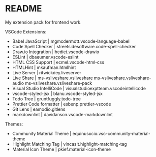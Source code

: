 # README

My extension pack for frontend work.

VSCode Extensions:

- Babel JavaScript | mgmcdermott.vscode-language-babel
- Code Spell Checker | streetsidesoftware.code-spell-checker
- Draw.io Integration | hediet.vscode-drawio
- ESLint | dbaeumer.vscode-eslint
- HTML CSS Support | ecmel.vscode-html-css
- HTMLHint | mkaufman.htmlhint
- Live Server | ritwickdey.liveserver
- Live Share | ms-vsliveshare.vsliveshare ms-vsliveshare.vsliveshare-audio ms-vsliveshare.vsliveshare-pack
- Visual Studio IntelliCode | visualstudioexptteam.vscodeintellicode
- vscode-styled-jsx | blanu.vscode-styled-jsx
- Todo Tree | gruntfuggly.todo-tree
- Prettier Code formatter | esbenp.prettier-vscode
- Git Lens | eamodio.gitlens
- markdownlint | davidanson.vscode-markdownlint

Themes:

- Community Material Theme | equinusocio.vsc-community-material-theme
- Highlight Matching Tag | vincaslt.highlight-matching-tag
- Material Icon Theme | pkief.material-icon-theme
